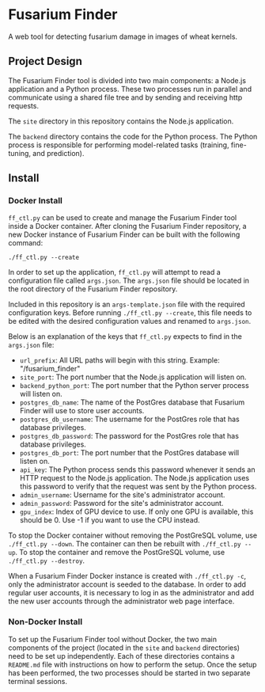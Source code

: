 # Fusarium Finder
A web tool for detecting fusarium damage in images of wheat kernels.



## Project Design

The Fusarium Finder tool is divided into two main components: a Node.js application and a Python process. These two processes run in parallel and communicate using a shared file tree and by sending and receiving http requests.

The `site` directory in this repository contains the Node.js application.

The `backend` directory contains the code for the Python process. The Python process is responsible for performing model-related tasks (training, fine-tuning, and prediction).


## Install

### Docker Install

`ff_ctl.py` can be used to create and manage the Fusarium Finder tool inside a Docker container. 
After cloning the Fusarium Finder repository, a new Docker instance of Fusarium Finder can be built with the following command:

```
./ff_ctl.py --create
```

In order to set up the application, `ff_ctl.py` will attempt to read a configuration file called `args.json`. The `args.json` file should be located in the root directory of the Fusarium Finder repository.

Included in this repository is an `args-template.json` file with the required configuration keys. Before running `./ff_ctl.py --create`, this file needs to be edited with the desired configuration values and renamed to `args.json`. 

Below is an explanation of the keys that `ff_ctl.py` expects to find in the `args.json` file:

- `url_prefix`: All URL paths will begin with this string. Example: "/fusarium_finder"
- `site_port`: The port number that the Node.js application will listen on.
- `backend_python_port`: The port number that the Python server process will listen on.
- `postgres_db_name`: The name of the PostGres database that Fusarium Finder will use to store user accounts.
- `postgres_db_username`: The username for the PostGres role that has database privileges.
- `postgres_db_password`: The password for the PostGres role that has database privileges.
- `postgres_db_port`: The port number that the PostGres database will listen on.
- `api_key`: The Python process sends this password whenever it sends an HTTP request to the Node.js application. The Node.js application uses this password to verify that the request was sent by the Python process.
- `admin_username`: Username for the site's administrator account.
- `admin_password`: Password for the site's administrator account.
- `gpu_index`: Index of GPU device to use. If only one GPU is available, this should be 0. Use -1 if you want to use the CPU instead.

To stop the Docker container without removing the PostGreSQL volume, use `./ff_ctl.py --down`. The container can then be rebuilt with `./ff_ctl.py --up`. To stop the container and remove the PostGreSQL volume, use `./ff_ctl.py --destroy`.

When a Fusarium Finder Docker instance is created with `./ff_ctl.py -c`, only the administrator account 
is seeded to the database. In order to add regular user accounts, it is necessary to log in as the 
administrator and add the new user accounts through the administrator web page interface. 


### Non-Docker Install

To set up the Fusarium Finder tool without Docker, the two main components of the project (located in the `site` and `backend` directories) need to be set up independently. Each of these directories contains a `README.md` file with instructions on how to perform the setup. Once the setup has been performed, the two processes should be started in two separate terminal sessions.


